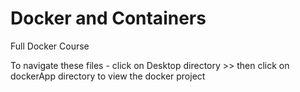 # Docker and Containers

Full Docker Course


To navigate these files - click on Desktop directory >> then click on dockerApp directory to view the docker project
